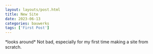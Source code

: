 ```yaml
---
layout: layouts/post.html
title: New Site
date: 2023-06-13
categories: bauwerks
tags: ['First Post']
---
```


\*looks around\* Not bad, especially for my first time making a site from scratch.